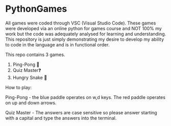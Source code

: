 # PythonGames
All games were coded through VSC (Visual Studio Code). These games were developed via an online python for games course and NOT 100% my work but the code was adequately analysed for learning and understanding.
This repository is just simply demonstrating my desire to develop my ability to code in the language and is in functional order.

This repo contains 3 games.
1. Ping-Pong 🏓 
2. Quiz Master❓ 
3. Hungry Snake 🐍 

How to play:

Ping-Pong - the blue paddle operates on w,d keys.
The red paddle operates on up and down arrows.

Quiz Master - The answers are case sensitive so please answer starting with a capital and type the answers into the terminal.
